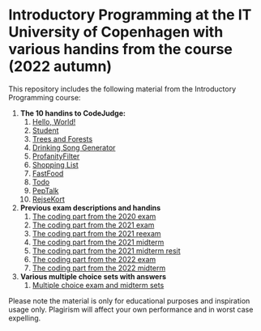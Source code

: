 # Introductory Programming at the IT University of Copenhagen with various handins from the course (2022 autumn)

This repository includes the following material from the Introductory Programming course:

1. **The 10 handins to CodeJudge:** 
    1. [Hello, World!](./Handin_1/)
    2. [Student](./Handin_2/)
    3. [Trees and Forests](./Handin_3/)
    4. [Drinking Song Generator](./Handin_4/)
    5. [ProfanityFilter](./Handin_5/)
    6. [Shopping List](./Handin_6/)
    7. [FastFood](./Handin_7/)
    8. [Todo](./Handin_8/)
    9. [PepTalk](./Handin_9/)
    10. [RejseKort](./Handin_10/)
2. **Previous exam descriptions and handins**
    1. [The coding part from the 2020 exam](./IP2020ExamCoding/)
    2. [The coding part from the 2021 exam](./IP2021ExamCoding/)
    3. [The coding part from the 2021 reexam](./IP2021ReexamCoding/)
    4. [The coding part from the 2021 midterm](./IP2021MidtermCoding/)
    5. [The coding part from the 2021 midterm resit](./IP2021ResitCoding/)
    6. [The coding part from the 2022 exam](./IP2022ExamCoding/)
    7. [The coding part from the 2022 midterm](./IP2022MidtermCoding/)
3. **Various multiple choice sets with answers**
    1. [Multiple choice exam and midterm sets](./MultipleChoiceExamSets/)

Please note the material is only for educational purposes and inspiration usage only. Plagirism will affect your own performance and in worst case expelling. 
